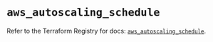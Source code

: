 # `aws_autoscaling_schedule`

Refer to the Terraform Registry for docs: [`aws_autoscaling_schedule`](https://registry.terraform.io/providers/hashicorp/aws/6.14.0/docs/resources/autoscaling_schedule).
